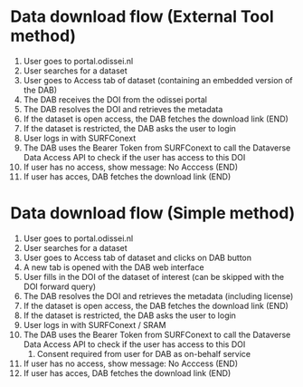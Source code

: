 
# Data download flow (External Tool method)

1. User goes to portal.odissei.nl
2. User searches for a dataset
3. User goes to Access tab of dataset (containing an embedded version of the DAB)
4. The DAB receives the DOI from the odissei portal
5. The DAB resolves the DOI and retrieves the metadata
6. If the dataset is open access, the DAB fetches the download link (END)
7. If the dataset is restricted,  the DAB asks the user to login
8. User logs in with SURFConext
9. The DAB uses the Bearer Token from SURFConext to call the Dataverse Data Access API to check if the user has access to this DOI
10. If user has no access, show message: No Acccess (END)
11. If user has acces, DAB fetches the download link (END)

# Data download flow (Simple method)

1. User goes to portal.odissei.nl
2. User searches for a dataset
3. User goes to Access tab of dataset and clicks on DAB button
4. A new tab is opened with the DAB web interface
5. User fills in the DOI of the dataset of interest (can be skipped with the DOI forward query)
6. The DAB resolves the DOI and retrieves the metadata (including license)
7. If the dataset is open access, the DAB fetches the download link (END)
8. If the dataset is restricted,  the DAB asks the user to login
9. User logs in with SURFConext / SRAM
10. The DAB uses the Bearer Token from SURFConext to call the Dataverse Data Access API to check if the user has access to this DOI
    1.  Consent required from user for DAB as on-behalf service
11. If user has no access, show message: No Acccess (END)
12. If user has acces, DAB fetches the download link (END)

